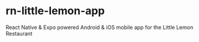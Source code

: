 # rn-little-lemon-app
React Native &amp; Expo powered Android &amp; iOS mobile app for the Little Lemon Restaurant
